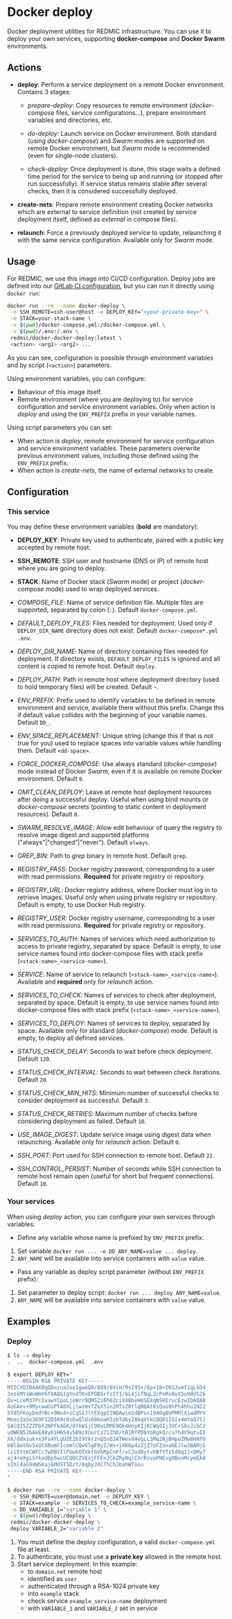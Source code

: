 # Docker deploy

Docker deployment utilities for REDMIC infrastructure.
You can use it to deploy your own services, supporting **docker-compose** and **Docker Swarm** environments.

## Actions

* **deploy**: Perform a service deployment on a remote Docker environment. Contains 3 stages:

  * *prepare-deploy*: Copy resources to remote environment (*docker-compose* files, service configurations...), prepare environment variables and directories, etc.

  * *do-deploy*: Launch service on Docker environment. Both standard (using *docker-compose*) and *Swarm* modes are supported on remote Docker environment, but *Swarm* mode is recommended (even for single-node clusters).

  * *check-deploy*: Once deployment is done, this stage waits a defined time period for the service to being up and running (or stopped after run successfully). If service status remains stable after several checks, then it is considered successfully deployed.

* **create-nets**: Prepare remote environment creating Docker networks which are external to service definition (not created by service deployment itself, defined as *external* in compose files).

* **relaunch**: Force a previously deployed service to update, relaunching it with the same service configuration. Available only for *Swarm* mode.

## Usage

For REDMIC, we use this image into CI/CD configuration. Deploy jobs are defined into our [GitLab CI configuration](https://gitlab.com/redmic-project/gitlab-ci-templates), but you can run it directly using `docker run`:

```sh
docker run --rm --name docker-deploy \
 -e SSH_REMOTE=ssh-user@host -e DEPLOY_KEY="<your-private-key>" \
 -e STACK=your-stack-name \
 -v $(pwd)/docker-compose.yml:/docker-compose.yml \
 -v $(pwd)/.env:/.env \
 redmic/docker-docker-deploy:latest \
 <action> <arg1> <arg2> ...
```

As you can see, configuration is possible through environment variables and by script (`<action>`) parameters.

Using environment variables, you can configure:

* Behaviour of this image itself.
* Remote environment (where you are deploying to) for service configuration and service environment variables. Only when action is *deploy* and using the `ENV_PREFIX` prefix in your variable names.

Using script parameters you can set:

* When action is *deploy*, remote environment for service configuration and service environment variables. These parameters overwrite previous environment values, including those defined using the `ENV_PREFIX` prefix.
* When action is *create-nets*, the name of external networks to create.

## Configuration

### This service

You may define these environment variables (**bold** are mandatory):

* **DEPLOY_KEY**: Private key used to authenticate, paired with a public key accepted by remote host.
* **SSH_REMOTE**: SSH user and hostname (DNS or IP) of remote host where you are going to deploy.
* **STACK**: Name of Docker stack (*Swarm* mode) or project (*docker-compose* mode) used to wrap deployed services.

* *COMPOSE_FILE*: Name of service definition file. Multiple files are supported, separated by colon (`:`). Default `docker-compose.yml`.
* *DEFAULT_DEPLOY_FILES*: Files needed for deployment. Used only if `DEPLOY_DIR_NAME` directory does not exist. Default `docker-compose*.yml .env`.
* *DEPLOY_DIR_NAME*: Name of directory containing files needed for deployment. If directory exists, `DEFAULT_DEPLOY_FILES` is ignored and all content is copied to remote host. Default `deploy`.
* *DEPLOY_PATH*: Path in remote host where deployment directory (used to hold temporary files) will be created. Default `~`.
* *ENV_PREFIX*: Prefix used to identify variables to be defined in remote environment and service, available there without this prefix. Change this if default value collides with the beginning of your variable names. Default `DD_`.
* *ENV_SPACE_REPLACEMENT*: Unique string (change this if that is not true for you) used to replace spaces into variable values while handling them. Default `<dd-space>`.
* *FORCE_DOCKER_COMPOSE*: Use always standard (*docker-compose*) mode instead of Docker *Swarm*, even if it is available on remote Docker environment. Default `0`.
* *OMIT_CLEAN_DEPLOY*: Leave at remote host deployment resources after doing a successful deploy. Useful when using bind mounts or *docker-compose* secrets (pointing to static content in deployment resources). Default `0`.
* *SWARM_RESOLVE_IMAGE*: Allow edit behaviour of query the registry to resolve image digest and supported platforms ("always"|"changed"|"never"). Default `always`.
* *GREP_BIN*: Path to *grep* binary in remote host. Default `grep`.
* *REGISTRY_PASS*: Docker registry password, corresponding to a user with read permissions. **Required** for private registry or repository.
* *REGISTRY_URL*: Docker registry address, where Docker must log in to retrieve images. Useful only when using private registry or repository. Default is empty, to use Docker Hub registry.
* *REGISTRY_USER*: Docker registry username, corresponding to a user with read permissions. **Required** for private registry or repository.
* *SERVICES_TO_AUTH*: Names of services which need authorization to access to private registry, separated by space. Default is empty, to use service names found into docker-compose files with stack prefix (`<stack-name>_<service-name>`).
* *SERVICE*: Name of service to relaunch (`<stack-name>_<service-name>`). Available and **required** only for *relaunch* action.
* *SERVICES_TO_CHECK*: Names of services to check after deployment, separated by space. Default is empty, to use service names found into docker-compose files with stack prefix (`<stack-name>_<service-name>`).
* *SERVICES_TO_DEPLOY*: Names of services to deploy, separated by space. Available only for standard (*docker-compose*) mode. Default is empty, to deploy all defined services.
* *STATUS_CHECK_DELAY*: Seconds to wait before check deployment. Default `120`.
* *STATUS_CHECK_INTERVAL*: Seconds to wait between check iterations. Default `20`.
* *STATUS_CHECK_MIN_HITS*: Minimum number of successful checks to consider deployment as successful. Default `3`.
* *STATUS_CHECK_RETRIES*: Maximum number of checks before considering deployment as failed. Default `10`.
* *USE_IMAGE_DIGEST*: Update service image using digest data when relaunching. Available only for *relaunch* action. Default `0`.
* *SSH_PORT*: Port used for SSH connection to remote host. Default `22`.
* *SSH_CONTROL_PERSIST*: Number of seconds while SSH connection to remote host remain open (useful for short but frequent connections). Default `10`.

### Your services

When using *deploy* action, you can configure your own services through variables:

* Define any variable whose name is prefixed by `ENV_PREFIX` prefix:

 1. Set variable `docker run ... -e DD_ANY_NAME=value ... deploy`.
 2. `ANY_NAME` will be available into service containers with `value` value.

* Pass any variable as deploy script parameter (without `ENV_PREFIX` prefix):

 1. Set parameter to deploy script: `docker run ... deploy ANY_NAME=value`.
 2. `ANY_NAME` will be available into service containers with `value` value.

## Examples

### Deploy

```sh
$ ls -a deploy
.  ..  docker-compose.yml  .env

$ export DEPLOY_KEY="
-----BEGIN RSA PRIVATE KEY-----
MIICXQIBAAKBgQDozua2ox1gweQ8/889/8ViH/9sI95+/6px1B+IKSJvmf1qLkD4
3xskMYsWuWmYhfXA8G1gYndTKvEPOB5rfzIT1/bL4jifNqL2cPnRvAvX5u9ddS2b
Qv+LceM37PcIxawYCpoLjoWrr9QMSZz6h62ciX4BbeH8SEXqNSHIrucEzwIDAQAB
AoGAev+9MycwwUsPTA8XLjlwzmv7ZeX5in2HTsZ0tlqNQAtKsQuo9hPh4hhu1N22
5Yd5FKuyDedYBc+9Nn4+zCqSiJltEXqpI1NQAwim1dBPos1940gBUPMMlXiwdMYV
MnozZaSo369P12DIK9r0iEwQlUi68koaH3zbTd6y28kqVtkCQQD1IGIo4mtaQ7tJ
SAlQI5ZZZPbF2NPFkAEK/8YkW1jC90vLRME9Qk4HnyKIjKCWq9Ij3VC+S8sJcbC2
uOWKN5JbAkEA8yKiH6S4v5B9zXUurCz2iZhD/tB1RYPD8YoRgkQ/cu7h4V9qtuII
Xk/ddxiuk+x3Fa4YLgUZEZ6I9YkrznQ5nQJATWevd4egLL3Mq2RjBHpoZMw8HNfO
b8l8etOv5xUtX0umFIcemlCQwVlgF0yI/Ws+jXK6p4zZjZ7oFZsnaNEJlwJBAMjG
lci5ttKCWFCc7wDBVIlFUwkOTXktGVbRpCnFf/vCJod8ytvhBfYTz5d0q11+DMy7
aj4+eXgiSYkxUBp5wcUCQQCZVEsjFFFnJCkZRyNqlCXrRsvpPNExg0BxnMcymEA8
sIhl4aG94WSKaj6MdST5Dzt/0qbyJXCThChJbahWToou
-----END RSA PRIVATE KEY-----
"

$ docker run --rm --name docker-deploy \
 -e SSH_REMOTE=user@domain.net -e DEPLOY_KEY \
 -e STACK=example -e SERVICES_TO_CHECK=example_service-name \
 -e DD_VARIABLE_1="variable 1" \
 -v $(pwd)/deploy:/deploy \
 redmic/docker-docker-deploy \
 deploy VARIABLE_2="variable 2"
```

1. You must define the deploy configuration, a valid `docker-compose.yml` file at least.
2. To authenticate, you must use a **private key** allowed in the remote host.
3. Start service deployment. In this example:
	* to `domain.net` remote host
	* identified as `user`
	* authenticated through a RSA-1024 private key
	* into `example` stack
	* check service `example_service-name` deployment
	* with `VARIABLE_1` and `VARIABLE_2` set in service
